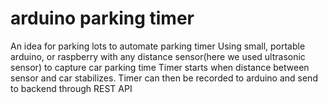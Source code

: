 # arduino parking timer
An idea for parking lots to automate parking timer
Using small, portable arduino, or raspberry with any distance sensor(here we used ultrasonic sensor) to capture car parking time
Timer starts when distance between sensor and car stabilizes. Timer can then be recorded to arduino and send to backend through REST API
